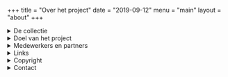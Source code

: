 +++
title = "Over het project"
date = "2019-09-12"
menu = "main"
layout = "about"
+++

<details>
  <summary class="accordion">De collectie </summary>
  <p>
Stichting Logos, het Gentse onderzoeks- en productiecentrum voor experimentele muziek, beheert een omvangrijke collectie muziekinstrumenten en studioapparatuur. De meer dan 220 instrumenten zijn zeer hybride en staan soms ver van wat er traditioneel onder “muziekinstrument” verstaan wordt. Bouwtechnisch gezien vermengen ze technieken uit de traditionele instrumentenbouw, met elektrisch-elektronische en digitale innovaties. Omdat er gebruik gemaakt wordt van verschillende soorten klankopwekking zijn sommige van deze artistieke objecten in hoge mate modulair. Ook de bespeling is doorgaans niet traditioneel. Zo worden sommige instrumenten door het publiek bespeeld of aangestuurd via speciaal daarvoor ontwikkelde interfaces (beweging, geluid). Op die manier is de collectie, gebouwd over een periode van zo’n 50 jaar, een belangrijke getuige van de ontwikkelingen in de hedendaagse/nieuwe muziek enerzijds en van de filosofische en (muziek)esthetische opvattingen van hun maker, Godfried-Willem Raes, anderzijds.
</p>
</details>


<details>
  <summary class="accordion">Doel van het project </summary>
  <p>Om de toekomst van de collectie te verzekeren en het beheer ervan te optimaliseren, zet de stichting actief in op het documenteren en beschrijven van de instrumenten. In een eerste fase (maart 2019-maart 2020) lag de focus op de instrumenten die gebouwd werden tussen 1970 en 1990: de elektronische en elektroakoestische instrumenten, de grote (straat)projecten en klanksculpturen. In de tweede fase (maart 2020-maart 2021) komen de interfaces en muziekrobots aan bod.<br><br>
De projectcoördinator beschrijft de instrumenten op stukniveau, volgens de geldende wetenschappelijke standaarden. Het mim stelde haar digitaal collectiebeheersysteem ter beschikking. Onder meer vormelijke, materiaaltechnische, muziektechnische, beheersmatige en contextuele informatie (ontstaans- en gebruikscontext) worden via die weg gebundeld. Via Carmentis (<a href="https://www.carmentis.be">www.carmentis.be</a>), de online catalogus van de Koninklijke Musea voor Kunst en Geschiedenis, waartoe het mim behoort, kan deze informatie geconsulteerd worden.<br><br>
Daarnaast creëert en verzamelt de coördinator ook bijkomende documentatie, die niet zomaar in de catalogus opgenomen kan worden, maar die wel belangrijk is voor het langetermijn beheer: bouwtekeningen, elektrische schema’s, richtlijnen voor het (de)monteren en onderhoud van de instrumenten, bedieningshandleidingen, de firmware van de gebruikte microprocessoren, een beschrijving van de software (die vaak specifiek ontworpen is voor de instrumenten of daarvoor aangepast), speeltechnieken, repertoire, klankillustraties, enz. Deze info wordt op deze projectwebsite (<a href="https://www.logosfoundation.org/logoscollectie">www.logosfoundation.org/logoscollectie</a>) gepubliceerd.<br><br>
Een tweede belangrijk doel van dit project is de zoektocht naar een alternatief classificatiesysteem. De instrumenten van deze en soortgelijke collecties vinden vaak geen eenduidige plaats in de klassieke boomstructuren. Daarom wordt op de website geëxperimenteerd met een alternatief tag-systeem.
</p>
</details>



<details>
  <summary class="accordion">Medewerkers en partners </summary>
  <p>
Coördinator Mattias Parent en Stichting Logos worden bij de uitvoering van dit project inhoudelijk begeleid door curator Wim Verhulst (mim), expert Maarten Quanten en Heidi Moyson (CEMPER). Ook Logosmedewerkers Lara Van Wynsberghe en Kristof Lauwers helpen met raad en daad. Lara staat in voor de bouw van de website en Kristof neemt de fotografie en het aanmaken van klankmateriaal voor zijn rekening. Tenslotte was dit project onmogelijk zonder de aanwijzingen en medewerking van Godfried-Willem Raes, de bedenker, maker en bezieler van deze geestverruimende instrumenten.<br><br>
Voor de ontsluiting van de projectresultaten kunnen we rekenen op Matrix (New Music Centre).<br><br>
Financiële steun krijgen we van de Vlaamse Overheid.
</p>
</details>


<details>
  <summary class="accordion">Links</summary>
<p><a href="http://www.mim.be/nl" target="_blank">www.mim.be</a><br>
<a href="https://www.cemper.be" target="_blank">www.cemper.be</a><br>
<a href="https://www.logosfoundation.org" target="_blank">www.logosfoundation.org</a><br>
<a href="https://www.matrix-new-music.be" target="_blank">www.matrix-new-music.be</a><br>
<a href="https://www.faro.be" target="_blank">www.faro.be</a><br>
<a href="https://www.carmentis.be" target="_blank">www.carmentis.be</a><br>
<a href="http://www.kunstenerfgoed.be" target="_blank">www.kunstenerfgoed.be</a>
</p>
</details>



<details>
  <summary class="accordion">Copyright</summary>
<p>
Alle foto’s, geluidsbestanden en andere documenten op deze website zijn afkomstig uit het archief van Stichting Logos of zijn voor het project door de stichting aangemaakt. De catalogusfoto’s werden gemaakt door Kristof Lauwers. Om ideologische redenen zijn alle documenten en media publiek domein. Vermeld bij gebruik de bron.
</p>
</details>

<details>
  <summary class="accordion">Contact </summary>
<p>
Deze projectwebsite is een “work in progress”. Voor opmerkingen, bedenkingen, suggesties, vragen,… kan u terecht bij 
<a href="javascript:void(location.href='mailto:'+String.fromCharCode(109, 97, 116, 116, 105, 97, 115, 64, 108, 111, 103, 111, 115, 102, 111, 117, 110, 100, 97, 116, 105, 111, 110, 46, 111, 114, 103)+'?')">Mattias
              Parent</a>
</p>
</details>
